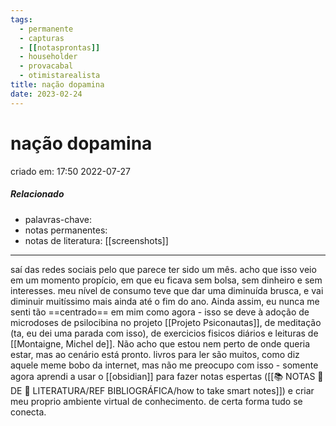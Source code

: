 ```yaml
---
tags:
  - permanente
  - capturas
  - [[notasprontas]]
  - householder
  - provacabal
  - otimistarealista
title: nação dopamina
date: 2023-02-24
---
```

# nação dopamina
criado em: 17:50 2022-07-27

##### Relacionado
- palavras-chave:
- notas permanentes:
- notas de literatura: [[screenshots]]
---

saí das redes sociais pelo que parece ter sido um mês. 
acho que isso veio em um momento propício, em que eu ficava sem bolsa, sem dinheiro e sem interesses. 
meu nível de consumo teve que dar uma diminuída brusca, e vai diminuir muitíssimo mais ainda até o fim do ano. Ainda assim, eu nunca me senti tão ==centrado== em mim como agora - isso se deve à adoção de microdoses de psilocibina no projeto [[Projeto Psiconautas]], de meditação (ta, eu dei uma parada com isso), de exercicios fisicos diários e leituras de [[Montaigne, Michel de]].
Não acho que estou nem perto de onde queria estar, mas ao cenário está pronto. livros para ler são muitos, como diz aquele meme bobo da internet, mas não me preocupo com isso - somente agora aprendi a usar o [[obsidian]] para fazer notas espertas ([[📚 NOTAS 📖 DE 📘 LITERATURA/REF BIBLIOGRÁFICA/how to take smart notes]]) e criar meu proprio ambiente virtual de conhecimento. de certa forma tudo se conecta. 